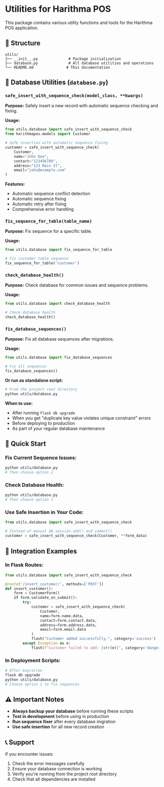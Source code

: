 # Utilities for Harithma POS

This package contains various utility functions and tools for the Harithma POS application.

## 📁 Structure

```
utils/
├── __init__.py              # Package initialization
├── database.py              # All database utilities and operations
└── README.md               # This documentation
```

## 🔧 Database Utilities (`database.py`)

### `safe_insert_with_sequence_check(model_class, **kwargs)`
**Purpose:** Safely insert a new record with automatic sequence checking and fixing.

**Usage:**
```python
from utils.database import safe_insert_with_sequence_check
from harithmapos.models import Customer

# Safe insertion with automatic sequence fixing
customer = safe_insert_with_sequence_check(
    Customer,
    name="John Doe",
    contact="123456789",
    address="123 Main St",
    email="john@example.com"
)
```

**Features:**
- Automatic sequence conflict detection
- Automatic sequence fixing
- Automatic retry after fixing
- Comprehensive error handling

### `fix_sequence_for_table(table_name)`
**Purpose:** Fix sequence for a specific table.

**Usage:**
```python
from utils.database import fix_sequence_for_table

# Fix customer table sequence
fix_sequence_for_table('customer')
```

### `check_database_health()`
**Purpose:** Check database for common issues and sequence problems.

**Usage:**
```python
from utils.database import check_database_health

# Check database health
check_database_health()
```

### `fix_database_sequences()`
**Purpose:** Fix all database sequences after migrations.

**Usage:**
```python
from utils.database import fix_database_sequences

# Fix all sequences
fix_database_sequences()
```

**Or run as standalone script:**
```bash
# From the project root directory
python utils/database.py
```

**When to use:**
- After running `flask db upgrade`
- When you get "duplicate key value violates unique constraint" errors
- Before deploying to production
- As part of your regular database maintenance

## 🚀 Quick Start

### Fix Current Sequence Issues:
```bash
python utils/database.py
# Then choose option 2
```

### Check Database Health:
```bash
python utils/database.py
# Then choose option 1
```

### Use Safe Insertion in Your Code:
```python
from utils.database import safe_insert_with_sequence_check

# Instead of manual db.session.add() and commit()
customer = safe_insert_with_sequence_check(Customer, **form_data)
```

## 🔄 Integration Examples

### In Flask Routes:
```python
from utils.database import safe_insert_with_sequence_check

@route('/insert_customer/', methods=['POST'])
def insert_customer():
    form = CustomerForm()
    if form.validate_on_submit():
        try:
            customer = safe_insert_with_sequence_check(
                Customer,
                name=form.name.data,
                contact=form.contact.data,
                address=form.address.data,
                email=form.email.data
            )
            flash("Customer added successfully.", category='success')
        except Exception as e:
            flash(f"Customer failed to add: {str(e)}", category='danger')
```

### In Deployment Scripts:
```bash
# After migration
flask db upgrade
python utils/database.py
# Choose option 2 to fix sequences
```

## ⚠️ Important Notes

- **Always backup your database** before running these scripts
- **Test in development** before using in production
- **Run sequence fixer** after every database migration
- **Use safe insertion** for all new record creation

## 📞 Support

If you encounter issues:
1. Check the error messages carefully
2. Ensure your database connection is working
3. Verify you're running from the project root directory
4. Check that all dependencies are installed
